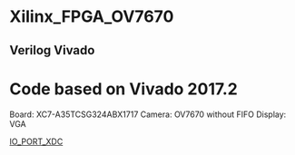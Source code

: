 Xilinx_FPGA_OV7670
====
Verilog Vivado
------- 
# Code based on Vivado 2017.2

Board: XC7-A35TCSG324ABX1717
Camera: OV7670 without FIFO
Display: VGA

[IO_PORT_XDC](Xilinx_FPGA_OV7670/project_3.srcs/constrs_1/imports/xdc/display_vga.xdc)
